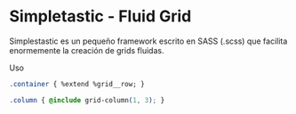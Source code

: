 Simpletastic - Fluid Grid
============

Simplestastic es un pequeño framework escrito en SASS (.scss) que facilita enormemente la creación de grids fluidas.

Uso

```css
.container { %extend %grid__row; }

.column { @include grid-column(1, 3); }
```